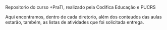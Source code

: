 Repositorio do curso +PraTI, realizado pela Codifica Educação e PUCRS

Aqui encontramos, dentro de cada diretorio, além dos conteudos das aulas estarão, também, as listas de atividades 
que foi solicitada entrega.
